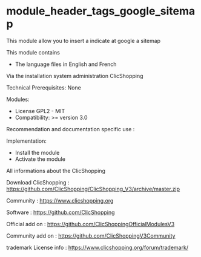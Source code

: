 # module_header_tags_google_sitemap

This module allow you to insert a indicate at google a sitemap

This module contains

- The language files in English and French

Via the installation system administration ClicShopping

Technical Prerequisites: None

Modules:
- License GPL2 - MIT
- Compatibility: >= version 3.0

Recommendation and documentation specific use :


Implementation:

- Install the module
- Activate the module

All informations about the ClicShopping

 Download ClicShopping : https://github.com/ClicShopping/ClicShopping_V3/archive/master.zip

 Community : https://www.clicshopping.org

 Software : https://github.com/ClicShopping

 Official add on : https://github.com/ClicShoppingOfficialModulesV3

 Community add on : https://github.com/ClicShoppingV3Community

 trademark License info : https://www.clicshopping.org/forum/trademark/ 
